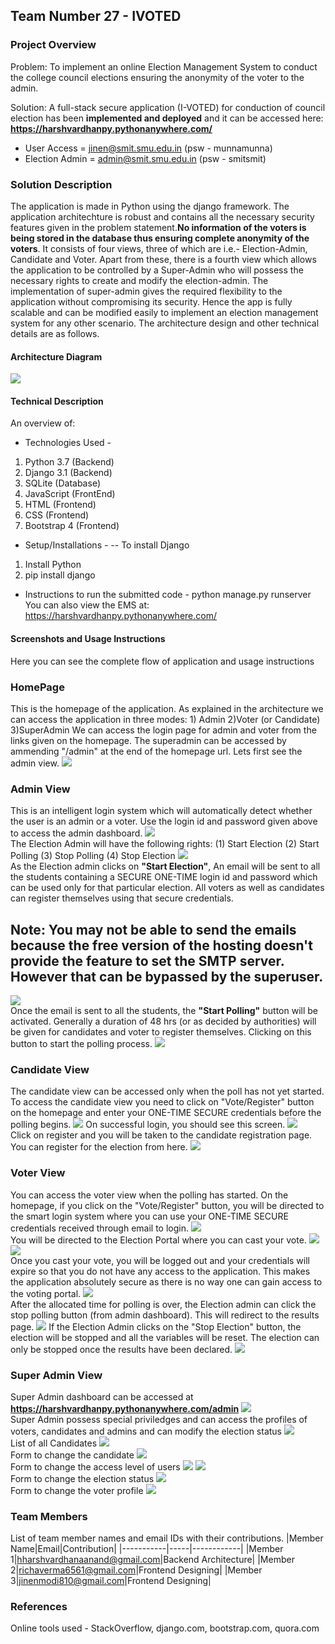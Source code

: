 ## Team Number 27 - IVOTED

### Project Overview

Problem: To implement an online Election Management System to conduct the college council elections ensuring the anonymity of the voter to the admin.

Solution: A full-stack secure application (I-VOTED) for conduction of council election has been **implemented and deployed** and it can be accessed here: **https://harshvardhanpy.pythonanywhere.com/**

 - User Access = jinen@smit.smu.edu.in (psw - munnamunna)
 - Election Admin = admin@smit.smu.edu.in (psw - smitsmit) 

### Solution Description

The application is made in Python using the django framework. The application architechture is robust and contains all the necessary security features given in the problem statement.**No information of the voters is being stored in the database thus ensuring complete anonymity of the voters**. It consists of four views, three of which are i.e.- Election-Admin, Candidate and Voter. Apart from these, there is a fourth view which allows the application to be controlled by a Super-Admin who will possess the necessary rights to create and modify the election-admin. The implementation of super-admin gives the required flexibility to the application without compromising its security. Hence the app is fully scalable and can be modified easily to implement an election management system for any other scenario. The architecture design and other technical details are as follows.

#### Architecture Diagram

<img src="https://github.com/harshvardhan-anand/Adrishta-Hackathon-Template/blob/master/Application%20Code/DataFlow.png">

#### Technical Description

An overview of:
* Technologies Used - 
 1. Python 3.7 (Backend)
 2. Django 3.1 (Backend)
 3. SQLite (Database)
 3. JavaScript (FrontEnd)
 4. HTML (Frontend)
 5. CSS (Frontend)
 6. Bootstrap 4 (Frontend)

* Setup/Installations - 
-- To install Django<br>
1. Install Python
2. pip install django

* Instructions to run the submitted code - python manage.py runserver
<br>You can also view the EMS at: https://harshvardhanpy.pythonanywhere.com/

#### Screenshots and Usage Instructions
Here you can see the complete flow of application and usage instructions

### HomePage
This is the homepage of the application. As explained in the architecture we can access the application in three modes: 1) Admin 2)Voter (or Candidate) 3)SuperAdmin
We can access the login page for admin and voter from the links given on the homepage. The superadmin can be accessed by ammending "/admin" at the end of the homepage url. Lets first see the admin view.
<img src="https://github.com/harshvardhan-anand/EMS/blob/master/IVote/Screenshots/Screenshot%20(1).png">
<br>
### Admin View
This is an intelligent login system which will automatically detect whether the user is an admin or a voter. Use the login id and password given above to access the admin dashboard.
<img src='https://github.com/harshvardhan-anand/EMS/blob/master/IVote/Screenshots/Screenshot%20(22).png'>
<br>
The Election Admin will have the following rights:
(1) Start Election
(2) Start Polling
(3) Stop Polling
(4) Stop Election
<img src='https://github.com/harshvardhan-anand/EMS/blob/master/IVote/Screenshots/Screenshot%20(2).png'>
<br>
As the Election admin clicks on <b>"Start Election"</b>, An email will be sent to all the students containing a SECURE ONE-TIME login id and password which can be used only for that particular election. All voters as well as candidates can register themselves using that secure credentials.
## Note: You may not be able to send the emails because the free version of the hosting doesn't provide the feature to set the SMTP server. However that can be bypassed by the superuser. 
<img src="https://github.com/harshvardhan-anand/EMS/blob/master/IVote/Screenshots/Screenshot%20(3).png">
<br>
Once the email is sent to all the students, the <b>"Start Polling"</b> button will be activated. Generally a duration of 48 hrs (or as decided by authorities) will be given for candidates and voter to register themselves. Clicking on this button to start the polling process. 
<img src="https://github.com/harshvardhan-anand/EMS/blob/master/IVote/Screenshots/Screenshot%20(4).png"
<br>

### Candidate View
The candidate view can be accessed only when the poll has not yet started. To access the candidate view you need to click on "Vote/Register" button on the homepage and enter your ONE-TIME SECURE credentials before the polling begins. 
<img src="https://github.com/harshvardhan-anand/EMS/blob/master/IVote/Screenshots/Screenshot%20(5).png">
On successful login, you should see this screen.
<img src="https://github.com/harshvardhan-anand/EMS/blob/master/IVote/Screenshots/Screenshot%20(23).png">
<br>
Click on register and you will be taken to the candidate registration page. You can register for the election from here.
<img src="https://github.com/harshvardhan-anand/EMS/blob/master/IVote/Screenshots/Screenshot%20(24).png">
<br>


### Voter View
You can access the voter view when the polling has started.
On the homepage, if you click on the "Vote/Register" button, you will be directed to the smart login system where you can use your ONE-TIME SECURE credentials received through email to login.
<img src="https://github.com/harshvardhan-anand/EMS/blob/master/IVote/Screenshots/Screenshot%20(6).png">
<br>
You will be directed to the Election Portal where you can cast your vote.
<img src="https://github.com/harshvardhan-anand/EMS/blob/master/IVote/Screenshots/Screenshot%20(7).png">
<img src="https://github.com/harshvardhan-anand/EMS/blob/master/IVote/Screenshots/Screenshot%20(8).png">
<br>
Once you cast your vote, you will be logged out and your credentials will expire so that you do not have any access to the application. This makes the application absolutely secure as there is no way one can gain access to the voting portal.
<img src="https://github.com/harshvardhan-anand/EMS/blob/master/IVote/Screenshots/Screenshot%20(9).png">
<br>
After the allocated time for polling is over, the Election admin can click the stop polling button (from admin dashboard). This will redirect to the results page.
<img src="https://github.com/harshvardhan-anand/EMS/blob/master/IVote/Screenshots/Screenshot%20(11).png">
If the Election Admin clicks on the "Stop Election" button, the election will be stopped and all the variables will be reset. The election can only be stopped once the results have been declared.
<img src="https://github.com/harshvardhan-anand/EMS/blob/master/IVote/Screenshots/Screenshot%20(12).png">



### Super Admin View
Super Admin dashboard can be accessed at **https://harshvardhanpy.pythonanywhere.com/admin**
<img src="https://github.com/harshvardhan-anand/EMS/blob/master/IVote/Screenshots/Screenshot%20(13).png">
<br>
Super Admin possess special priviledges and can access the profiles of voters, candidates and admins and can modify the election status 
<img src="https://github.com/harshvardhan-anand/EMS/blob/master/IVote/Screenshots/Screenshot%20(15).png">
<br>
List of all Candidates
<img src="https://github.com/harshvardhan-anand/EMS/blob/master/IVote/Screenshots/Screenshot%20(16).png">
<br>
Form to change the candidate
<img src="https://github.com/harshvardhan-anand/EMS/blob/master/IVote/Screenshots/Screenshot%20(17).png">
<br>
Form to change the access level of users
<img src="https://github.com/harshvardhan-anand/EMS/blob/master/IVote/Screenshots/Screenshot%20(18).png">
<img src="https://github.com/harshvardhan-anand/EMS/blob/master/IVote/Screenshots/Screenshot%20(19).png">
<br>
Form to change the election status
<img src="https://github.com/harshvardhan-anand/EMS/blob/master/IVote/Screenshots/Screenshot%20(20).png">
<br>
Form to change the voter profile
<img src="https://github.com/harshvardhan-anand/EMS/blob/master/IVote/Screenshots/Screenshot%20(21).png">


### Team Members
List of team member names and email IDs with their contributions.
|Member Name|Email|Contribution|
|-----------|-----|------------|
|Member 1|hharshvardhanaanand@gmail.com|Backend Architecture|
|Member 2|richaverma6561@gmail.com|Frontend Designing|
|Member 3|jinenmodi810@gmail.com|Frontend Designing|

### References
Online tools used - StackOverflow, django.com, bootstrap.com, quora.com
